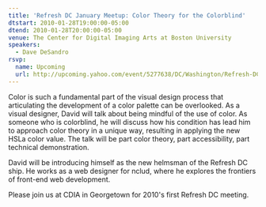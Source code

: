 ```yaml
---
title: 'Refresh DC January Meetup: Color Theory for the Colorblind'
dtstart: 2010-01-28T19:00:00-05:00
dtend: 2010-01-28T20:00:00-05:00
venue: The Center for Digital Imaging Arts at Boston University
speakers:
  - Dave DeSandro
rsvp:
  name: Upcoming
  url: http://upcoming.yahoo.com/event/5277638/DC/Washington/Refresh-DC-January-Meetup-Color-Theory-for-the-Colorblind/The-Center-for-Digital-Imaging-Arts-at-Boston-University/
---
```


Color is such a fundamental part of the visual design process that articulating the development of a color palette can be overlooked. As a visual designer, David will talk about being mindful of the use of color. As someone who is colorblind, he will discuss how his condition has lead him to approach color theory in a unique way, resulting in applying the new HSLa color value. The talk will be part color theory, part accessibility, part technical demonstration.

David will be introducing himself as the new helmsman of the Refresh DC ship. He works as a web designer for nclud, where he explores the frontiers of front-end web development.

Please join us at CDIA in Georgetown for 2010's first Refresh DC meeting.